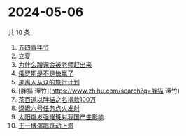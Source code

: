 # 2024-05-06

共 10 条

<!-- BEGIN -->
<!-- 最后更新时间 Mon May 06 2024 09:57:03 GMT+0800 (China Standard Time) -->

1. [五四青年节](https://www.zhihu.com/search?q=五四青年节)
1. [立夏](https://www.zhihu.com/search?q=立夏)
1. [为什么蹭课会被老师赶出来](https://www.zhihu.com/search?q=为什么蹭课会被老师赶出来)
1. [俄罗斯是不是快赢了](https://www.zhihu.com/search?q=俄罗斯是不是快赢了)
1. [逃离人从众的旅行计划](https://www.zhihu.com/search?q=逃离人从众的旅行计划)
1. [胖猫 谭竹](https://www.zhihu.com/search?q=胖猫 谭竹)
1. [茶百道以胖猫之名捐款100万](https://www.zhihu.com/search?q=茶百道以胖猫之名捐款100万)
1. [嫦娥六号任务点火发射](https://www.zhihu.com/search?q=嫦娥六号任务点火发射)
1. [太阳爆发强耀斑对我国产生影响](https://www.zhihu.com/search?q=太阳爆发强耀斑对我国产生影响)
1. [王一博演唱跃动上海](https://www.zhihu.com/search?q=王一博演唱跃动上海)

<!-- END -->
